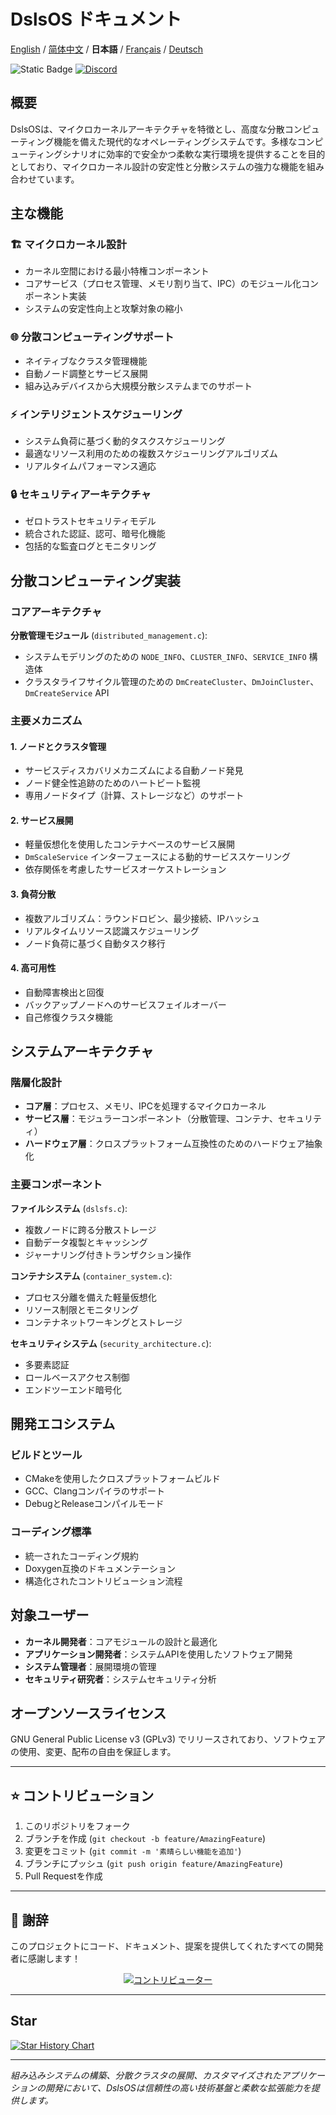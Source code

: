 ﻿# DslsOS ドキュメント

[English](README.md) / [简体中文](README_CN.md) / **日本語** / [Français](README_FR.md) / [Deutsch](README_DE.md)

![Static Badge](https://img.shields.io/badge/License_GPLv3-0?logo=gnu&color=8A2BE2)
[![Discord](https://img.shields.io/discord/1423859793101328386?logo=discord&labelColor=%20%235462eb&logoColor=%20%23f5f5f5&color=%20%235462eb)](https://discord.gg/xz5pEK7XRR)

## 概要

DslsOSは、マイクロカーネルアーキテクチャを特徴とし、高度な分散コンピューティング機能を備えた現代的なオペレーティングシステムです。多様なコンピューティングシナリオに効率的で安全かつ柔軟な実行環境を提供することを目的としており、マイクロカーネル設計の安定性と分散システムの強力な機能を組み合わせています。

## 主な機能

### 🏗️ マイクロカーネル設計
- カーネル空間における最小特権コンポーネント
- コアサービス（プロセス管理、メモリ割り当て、IPC）のモジュール化コンポーネント実装
- システムの安定性向上と攻撃対象の縮小

### 🌐 分散コンピューティングサポート
- ネイティブなクラスタ管理機能
- 自動ノード調整とサービス展開
- 組み込みデバイスから大規模分散システムまでのサポート

### ⚡ インテリジェントスケジューリング
- システム負荷に基づく動的タスクスケジューリング
- 最適なリソース利用のための複数スケジューリングアルゴリズム
- リアルタイムパフォーマンス適応

### 🔒 セキュリティアーキテクチャ
- ゼロトラストセキュリティモデル
- 統合された認証、認可、暗号化機能
- 包括的な監査ログとモニタリング

## 分散コンピューティング実装

### コアアーキテクチャ

**分散管理モジュール** (`distributed_management.c`):
- システムモデリングのための `NODE_INFO`、`CLUSTER_INFO`、`SERVICE_INFO` 構造体
- クラスタライフサイクル管理のための `DmCreateCluster`、`DmJoinCluster`、`DmCreateService` API

### 主要メカニズム

#### 1. ノードとクラスタ管理
- サービスディスカバリメカニズムによる自動ノード発見
- ノード健全性追跡のためのハートビート監視
- 専用ノードタイプ（計算、ストレージなど）のサポート

#### 2. サービス展開
- 軽量仮想化を使用したコンテナベースのサービス展開
- `DmScaleService` インターフェースによる動的サービススケーリング
- 依存関係を考慮したサービスオーケストレーション

#### 3. 負荷分散
- 複数アルゴリズム：ラウンドロビン、最少接続、IPハッシュ
- リアルタイムリソース認識スケジューリング
- ノード負荷に基づく自動タスク移行

#### 4. 高可用性
- 自動障害検出と回復
- バックアップノードへのサービスフェイルオーバー
- 自己修復クラスタ機能

## システムアーキテクチャ

### 階層化設計
- **コア層**：プロセス、メモリ、IPCを処理するマイクロカーネル
- **サービス層**：モジュラーコンポーネント（分散管理、コンテナ、セキュリティ）
- **ハードウェア層**：クロスプラットフォーム互換性のためのハードウェア抽象化

### 主要コンポーネント

**ファイルシステム** (`dslsfs.c`):
- 複数ノードに跨る分散ストレージ
- 自動データ複製とキャッシング
- ジャーナリング付きトランザクション操作

**コンテナシステム** (`container_system.c`):
- プロセス分離を備えた軽量仮想化
- リソース制限とモニタリング
- コンテナネットワーキングとストレージ

**セキュリティシステム** (`security_architecture.c`):
- 多要素認証
- ロールベースアクセス制御
- エンドツーエンド暗号化

## 開発エコシステム

### ビルドとツール
- CMakeを使用したクロスプラットフォームビルド
- GCC、Clangコンパイラのサポート
- DebugとReleaseコンパイルモード

### コーディング標準
- 統一されたコーディング規約
- Doxygen互換のドキュメンテーション
- 構造化されたコントリビューション流程

## 対象ユーザー

- **カーネル開発者**：コアモジュールの設計と最適化
- **アプリケーション開発者**：システムAPIを使用したソフトウェア開発
- **システム管理者**：展開環境の管理
- **セキュリティ研究者**：システムセキュリティ分析

## オープンソースライセンス

GNU General Public License v3 (GPLv3) でリリースされており、ソフトウェアの使用、変更、配布の自由を保証します。

---

## ⭐ コントリビューション

1. このリポジトリをフォーク
2. ブランチを作成 (`git checkout -b feature/AmazingFeature`)
3. 変更をコミット (`git commit -m '素晴らしい機能を追加'`)
4. ブランチにプッシュ (`git push origin feature/AmazingFeature`)
5. Pull Requestを作成

---

## 🌟 謝辞

このプロジェクトにコード、ドキュメント、提案を提供してくれたすべての開発者に感謝します！

<p align="center">
  <a href="https://github.com/DslsDZC/DslsOS/graphs/contributors">
    <img src="https://contrib.rocks/image?repo=DslsDZC/DslsOS" alt="コントリビューター">
  </a>
</p>

---
## Star

[![Star History Chart](https://api.star-history.com/svg?repos=DslsDZC/DslsOS&type=Date)](https://star-history.com/#DslsDZC/DslsOS&Date)

---

*組み込みシステムの構築、分散クラスタの展開、カスタマイズされたアプリケーションの開発において、DslsOSは信頼性の高い技術基盤と柔軟な拡張能力を提供します。*
